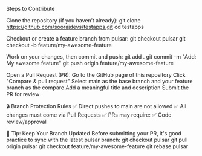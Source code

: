 Steps to Contribute

Clone the repository (if you haven’t already):
git clone https://github.com/soorajdevs/testapps.git
cd testapps

Checkout or create a feature branch from pulsar:
git checkout pulsar
git checkout -b feature/my-awesome-feature

Work on your changes, then commit and push:
git add .
git commit -m "Add: My awesome feature"
git push origin feature/my-awesome-feature

Open a Pull Request (PR):
Go to the GitHub page of this repository
Click "Compare & pull request"
Select main as the base branch and your feature branch as the compare
Add a meaningful title and description
Submit the PR for review

🔒 Branch Protection Rules
✅ Direct pushes to main are not allowed
✅ All changes must come via Pull Requests
✅ PRs may require:
✅ Code review/approval

🧼 Tip: Keep Your Branch Updated
Before submitting your PR, it's good practice to sync with the latest pulsar branch:
git checkout pulsar
git pull origin pulsar
git checkout feature/my-awesome-feature
git rebase pulsar


